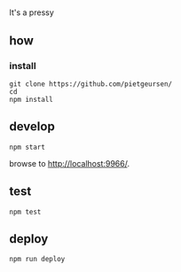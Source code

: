 
# 

It's a pressy

## how

### install

```
git clone https://github.com/pietgeursen/
cd 
npm install
```

## develop

```
npm start
```

browse to <http://localhost:9966/>.

## test

```
npm test
```

## deploy

```
npm run deploy
```
